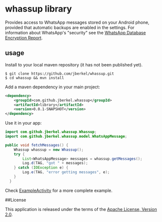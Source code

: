 # whassup library

Provides access to WhatsApp messages stored on your Android phone, provided that automatic
backups are enabled in the settings. For information about WhatsApp's "security" see the
[WhatsApp Database Encryption Report].

## usage

Install to your local maven repository (it has not been published yet).

```
$ git clone https://github.com/jberkel/whassup.git
$ cd whassup && mvn install
```

Add a maven dependency in your main project:

```xml
<dependency>
    <groupId>com.github.jberkel.whassup</groupId>
    <artifactId>library</artifactId>
    <version>0.0.1-SNAPSHOT</version>
</dependency>
```

Use it in your app:

```java
import com.github.jberkel.whassup.Whassup;
import com.github.jberkel.whassup.model.WhatsAppMessage;

public void fetchMessages() {
    Whassup whassup = new Whassup();
    try {
        List<WhatsAppMessage> messages = whassup.getMessages();
        Log.d(TAG, "got " + messages);
    } catch (IOException e) {
        Log.e(TAG, "error getting messages", e);
    }
  }
```

Check [ExampleActivity] for a more complete example.

##<a name="license">License</a>

This application is released under the terms of the [Apache License, Version 2.0][].

[Apache License, Version 2.0]: http://www.apache.org/licenses/LICENSE-2.0.html

[WhatsApp Database Encryption Report]: https://www.os3.nl/_media/2011-2012/students/ssn_project_report.pdf
[ExampleActivity]: https://github.com/jberkel/whassup/blob/master/example/src/main/java/com/github/jberkel/whassup/ExampleActivity.java
